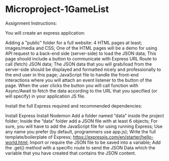 # Microproject-1GameList

Assignment Instructions:  

You will create an express application:

Adding a "public" folder for a full website:
4 HTML pages at least;
images/media and CSS;
One of the HTML pages will be a demo for using API request to a back-end side (server-side) to load the JSON data;
This page should include a button to communicate with Express URL Route to call (fetch) JSON data;
The JSON data that you will grab/load from the server-side should be displayed and formatted nicely and professionally to the end user in this page;
JavaScript file to handle the front-end interactions where you will attach an event listener to the button of the page. When the user clicks the button you will call function with Async/Await to fetch the data according to the URL that you specified (or will specify) in your application JS file.

Install the full Express required and recommended dependencies:

Install Express 
Install Nodemon 
Add a folder named “data” inside the project folder;
Inside the “data” folder add a JSON file with at least 6 objects;
For sure, you will have to add the JavaScript file for using running Express;
Use any name you prefer (by default, programmers use app.js);
Write the full template/boilerplate of Express;
https://expressjs.com/en/starter/hello-world.html;
Import or require the JSON file to be saved into a variable;
Add the .get() method with a specific route to send the JSON Data which the variable that you have created that contains the JSON content.
